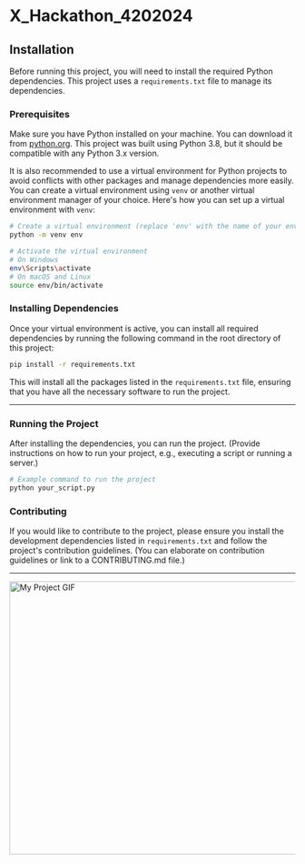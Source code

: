# X_Hackathon_4202024

## Installation

Before running this project, you will need to install the required Python dependencies. This project uses a `requirements.txt` file to manage its dependencies.

### Prerequisites

Make sure you have Python installed on your machine. You can download it from [python.org](https://www.python.org/downloads/). This project was built using Python 3.8, but it should be compatible with any Python 3.x version.

It is also recommended to use a virtual environment for Python projects to avoid conflicts with other packages and manage dependencies more easily. You can create a virtual environment using `venv` or another virtual environment manager of your choice. Here's how you can set up a virtual environment with `venv`:

```bash
# Create a virtual environment (replace 'env' with the name of your environment)
python -m venv env

# Activate the virtual environment
# On Windows
env\Scripts\activate
# On macOS and Linux
source env/bin/activate
```

### Installing Dependencies

Once your virtual environment is active, you can install all required dependencies by running the following command in the root directory of this project:

```bash
pip install -r requirements.txt
```

This will install all the packages listed in the `requirements.txt` file, ensuring that you have all the necessary software to run the project.

---

### Running the Project

After installing the dependencies, you can run the project. (Provide instructions on how to run your project, e.g., executing a script or running a server.)

```bash
# Example command to run the project
python your_script.py
```

### Contributing

If you would like to contribute to the project, please ensure you install the development dependencies listed in `requirements.txt` and follow the project's contribution guidelines. (You can elaborate on contribution guidelines or link to a CONTRIBUTING.md file.)

---

<img src="./assets/Logo_gif2-ezgif.com-video-to-gif-converter.gif" alt="My Project GIF" width="800" height="480">
